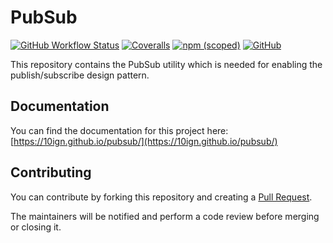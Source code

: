 # PubSub

[![GitHub Workflow Status](https://img.shields.io/github/workflow/status/10ign/pubsub/Publish)](https://github.com/10ign/pubsub/actions/workflows/publish.yml)
[![Coveralls](https://img.shields.io/coveralls/github/10ign/pubsub)](https://coveralls.io/github/10ign/pubsub)
[![npm (scoped)](https://img.shields.io/npm/v/@10ign/pubsub?logo=npm)](https://www.npmjs.com/package/@10ign/pubsub)
[![GitHub](https://img.shields.io/github/license/10ign/pubsub)](https://github.com/10ign/pubsub/blob/main/LICENSE)

This repository contains the PubSub utility which is needed for enabling the
publish/subscribe design pattern.

## Documentation

You can find the documentation for this project here:
[https://10ign.github.io/pubsub/](https://10ign.github.io/pubsub/)

## Contributing

You can contribute by forking this repository and creating a
[Pull Request](https://github.com/10ign/pubsub/pulls).

The maintainers will be notified and perform a code review before merging or
closing it.
